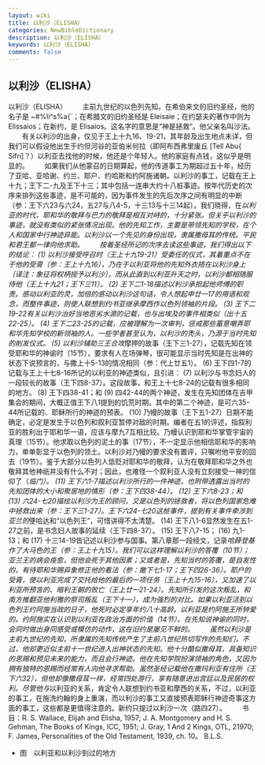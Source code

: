 ```yaml
---
layout: wiki
title: 以利沙（ELISHA）
categories: NewBibleDictionary
description: 以利沙（ELISHA）
keywords: 以利沙（ELISHA）
comments: false
---
```


## 以利沙（ELISHA）



以利沙（ELISHA）
　　主前九世纪的以色列先知。在希伯来文的旧约圣经，他的名子是 ~#%li^s%a{`；在希腊文的旧约圣经是 Eleisaie；在约瑟夫的著作中则为 Elissaios；在新约，是 Elisaios。这名字的意思是“神是拯救”。他父亲名叫沙法。
　　有关以利沙的出身，仅见于王上十九16、19-21，其年龄及出生地点未详，但我们可以假设他出生于约但河谷的亚伯米何拉（即阿布西弗里废丘 [Tell Abu{
Sifri]？）以利亚去找他的时候，他还是个年轻人。他的家庭有点钱，这似乎是明显的。
　　如果我们从他蒙召的日期算起，他的传道事工为期超过五十年，经历了亚哈、亚哈谢、约兰、耶户、约哈斯和约阿施诸朝。以利沙的事工，记载在王上十九；王下二-九及王下十三；其中包括一连串大约十八桩事迹。按年代历史的次序来排列这些事迹，是不可能的，因为事件发生的先后次序之间有明显的中断（参：王下六23与六24，五27与八4-5，十三13与十三14起）。我们晓得，在*以利亚的时代，耶和华的敬拜与巴力的敬拜是相互对峙的，十分紧张。但关乎以利沙的事迹，就没有类似的紧张情况出现。他的先知工作，主要是带领先知的学校，在个人和国家中行神迹异能。以利沙以一个先见的身份出现，隶属撒母耳的传统。平民和君王都一律向他求助。
　　按着圣经所记的次序去读这些事迹，我们得出以下的结论：
(1) 以利沙接受呼召时（王上十九19-21）受委任的仪式，其着重点不在于他的受膏（参：王上十九16），乃在于以利亚将他的先知外衣搭在以利沙身上〔译注：象征将权柄授予以利沙〕，而从此直到以利亚升天之时，以利沙都相随服侍他（王上十九21；王下三11）。
(2) 王下二1-18描述以利沙承担起他师傅的职责。感动以利亚的灵，加倍的感动以利沙这句话，令人想起申廿一17的用语和观念，而整件事迹，则使人联想到约书亚继承摩西作以色列领袖的片段。
(3) 王下二19-22有关以利沙治好当地恶劣水源的记载，也与出埃及的事件相类似（出十五22-25）。
(4) 王下二23-25的记载，应被理解为一次审判，惩戒那些蓄意嘲弄耶和华先知学校的新领袖的人。一些学者甚至认为，以利沙的秃头，乃源于当时先知的削发仪式。
(5) 以利沙辅助三王合攻*摩押的故事（王下三1-27），记载先知在领受耶和华的神谕时（15节），要求有人在场弹琴，很可能显示当时先知是在出神的状态下说预言的，与撒上十5-13的情况相同（参：代上廿五1）。
(6) 王下四1-7的记载与王上十七8-16所记的以利亚的神迹类似，且引进：
(7) 以利沙与书念妇人的一段较长的故事（王下四8-37）。这段故事，和王上十七8-24的记载有很多相同的地方。
(8) 王下四38-41；和
(9) 四42-44的两个神迹，发生在先知团体在吉甲集会的期间，大概正值王下八1提到的饥荒时期。其中的第二个神迹，是可六35-44所记载的、耶稣所行的神迹的预表。
(10) 乃幔的故事（王下五1-27）日期不能确定，必定是发生于以色列和叙利亚暂停对敌的时期。编者在五1的评述，指叙利亚的胜利出于耶和华一语，应该与摩九7互相比较。乃幔认识到耶和华掌管宇宙的真理（15节）。他求取以色列的泥土的事（17节），不一定显示他相信耶和华的影响力，单单彰显于以色列的领土。以利沙对乃幔的要求没有置评，只嘱咐他平安的回去（19节）。鉴于大部分以色列人低贬对耶和华的敬拜，认为在敬拜耶和华之外也敬拜其他神祇并没有什么不对；因此，也难怪一个叙利亚人没有立刻接受一神的信仰了（*临门）。
(11) 王下六1-7描述以利沙所行的一件神迹，也附带透露出当时的先知团体的大小和聚居地的情形（参：王下四38-44）。
(12) 王下六8-23；和
(13) 六24-七20描绘以利沙为王的顾问，又是以色列的拯救者，将以色列国家危难中拯救出来（参：王下三1-27）。王下六24-七20这桩事件，提到有关事件牵涉到亚兰的*便哈达和“以色列王”，可惜讲得不太清楚。
(14) 王下八1-6显然发生在五1-27之前，是书念妇人故事的延续（王下四8-37）。
(15) 王下八7-15；
(16) 九1-13；和
(17) 十三14-19皆记述以利沙参与国事。第八章那一段经文，记录*哈薛登基作了大马色的王（参：王上十九15）。我们可以这样理解以利沙的答覆（10节）；亚兰王的病会痊愈，但他会死于其他因素；又或者是，先知当时的答覆，是自发性的，有待耶和华赐异象修正他的看法（参：撒下七1-17；王下四26-36）。耶户的受膏，使以利亚完成了交托给他的最后的一项任务（王上十九15-16），又加速了以利亚所预言的、暗利王朝的败亡（王上廿一21-24）。先知所引发的这次叛乱，和南方推翻亚他利雅的祭司叛乱（王下十一），成为强烈的对比。如果以利亚活到以色列王约阿施当政的日子，他死时必定享年约八十高龄。以利亚是约阿施王所钟爱的。约阿施实在认识到以利亚在政治方面的价值（14节）。在先知说神谕的同时，会同时做出身同感受或模仿的动作，这在旧约是屡见不鲜的。
　　虽然以利沙是主前九世纪的先知，所隶属的先知传统产生了主前八世纪热切写作的先知们，不过，他却更近似主前十一世纪进入出神状态的先知。他十分酷似撒母耳，具备知识的恩赐和预见未来的能力，而且会行神迹。他在先知学院扮演领袖的角色，又因为拥有独特的恩赐而经常有人向他寻求帮助。虽然圣经记载他在撒玛利亚有住所（王下六32），但他却像撒母耳一样，经常四处游行，享有随意进出宫廷以及民居的权利。尽管他与*以利亚的关系，肯定令人联想到约书亚和摩西的关系，不过，以利亚的事工，在施洗约翰的身上重演，而以利沙的事工又直接预表耶稣行神迹奇事这方面的事工，这些都是更值得注意的。新约只提过以利沙一次（路四27）。
　　书目：R. S. Wallace, Elijah and Elisha, 1957; J. A.
Montgomery and H. S. Gehman, The Books of
Kings, ICC, 1951; J. Gray, 1 And 2 Kings, OTL, 21970; F. James, Personalities of the Old Testament,
1939, ch. 10。
B.L.S.
* 图　以利亚和以利沙到过的地方




